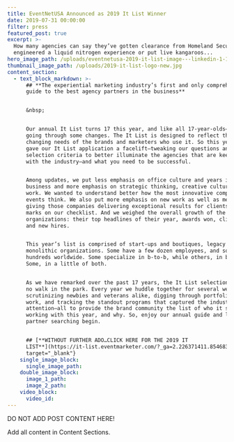 ```yaml
---
title: EventNetUSA Announced as 2019 It List Winner
date: 2019-07-31 00:00:00
filter: press
featured_post: true
excerpt: >-
  How many agencies can say they’ve gotten clearance from Homeland Security,
  engineered a liquid nitrogen experience or put live kangaroos...
hero_image_path: /uploads/eventnetusa-2019-it-list-image---linkedin-1-1-1-1-blog.jpg
thumbnail_image_path: /uploads/2019-it-list-logo-new.jpg
content_section:
  - text_block_markdown: >-
      ## **The experiential marketing industry’s first and only comprehensive
      guide to the best agency partners in the business**


      &nbsp;


      Our annual It List turns 17 this year, and like all 17-year-olds—it’s
      going through some changes. The It List is designed to reflect the
      changing needs of the brands and marketers who use it. So this year, we
      gave our It List application a facelift—tweaking our questions and
      selection criteria to better illuminate the agencies that are keeping pace
      with the industry—and what you need to be successful.


      Among updates, we put less emphasis on office culture and years in
      business and more emphasis on strategic thinking, creative culture and
      work. We wanted to understand better how the most innovative companies in
      events think. We also put more emphasis on new work as well as metrics,
      giving those companies delivering exceptional results for clients higher
      marks on our checklist. And we weighed the overall growth of the
      organizations: their top headlines of their year, awards won, client wins
      and new hires.


      This year’s list is comprised of start-ups and boutiques, legacy shops and
      monolithic organizations. Some have a few dozen employees, and some,
      hundreds worldwide. Some specialize in b-to-b, while others, in b-to-c.
      Some, in a little of both.


      As we have remarked over the past 17 years, the It List selection task is
      no walk in the park. Every year we huddle together for several weeks,
      scrutinizing newbies and veterans alike, digging through portfolios of
      work, and tracking the standout programs that captured the industry’s
      attention—all to provide the brand community the list of who it should be
      working with this year, and why. So, enjoy our annual guide and let the
      partner searching begin.


      ## [**WITHOUT FURTHER ADO…CLICK HERE FOR THE 2019 IT
      LIST**](https://it-list.eventmarketer.com/?_ga=2.226371411.854683989.1564586135-852516047.1548275704){:
      target="_blank"}
    single_image_block:
      single_image_path:
    double_image_block:
      image_1_path:
      image_2_path:
    video_block:
      video_id:
---
```


DO NOT ADD POST CONTENT HERE\!

Add all content in Content Sections.